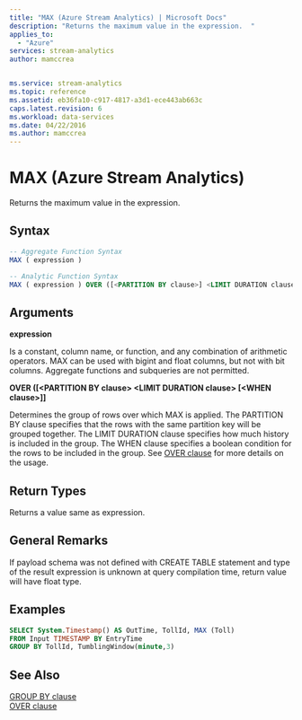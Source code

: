 ```yaml
---
title: "MAX (Azure Stream Analytics) | Microsoft Docs"
description: "Returns the maximum value in the expression.  "
applies_to: 
  - "Azure"
services: stream-analytics
author: mamccrea


ms.service: stream-analytics
ms.topic: reference
ms.assetid: eb36fa10-c917-4817-a3d1-ece443ab663c
caps.latest.revision: 6
ms.workload: data-services
ms.date: 04/22/2016
ms.author: mamccrea
---
```

# MAX (Azure Stream Analytics)
  Returns the maximum value in the expression.  
  
 ## Syntax  
  
```SQL   
-- Aggregate Function Syntax
MAX ( expression )  

-- Analytic Function Syntax
MAX ( expression ) OVER ([<PARTITION BY clause>] <LIMIT DURATION clause> [<WHEN clause>])
```  
  
## Arguments  
**expression**  
  
Is a constant, column name, or function, and any combination of arithmetic operators. MAX can be used with bigint and float columns, but not with bit columns. Aggregate functions and subqueries are not permitted.  
  
**OVER ([\<PARTITION BY clause> \<LIMIT DURATION clause> [\<WHEN clause>]]**

Determines the group of rows over which MAX is applied. The PARTITION BY clause specifies that the rows with the same partition key will be grouped together. The LIMIT DURATION clause specifies how much history is included in the group. The WHEN clause specifies a boolean condition for the rows to be included in the group. See [OVER clause](over-azure-stream-analytics.md) for more details on the usage.

## Return Types  
 Returns a value same as expression.  
  
## General Remarks  
 If payload schema was not defined with CREATE TABLE statement and type of the result expression is unknown at query compilation time, return value will have float type.  
  
## Examples  
  
```SQL  
SELECT System.Timestamp() AS OutTime, TollId, MAX (Toll)   
FROM Input TIMESTAMP BY EntryTime  
GROUP BY TollId, TumblingWindow(minute,3)  
```  
  
## See Also
[GROUP BY clause](group-by-azure-stream-analytics.md)   
[OVER clause](over-azure-stream-analytics.md)